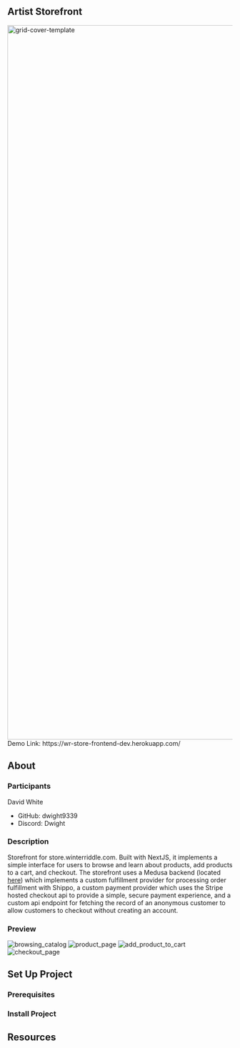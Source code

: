 ## Artist Storefront
<img width="1600" alt="grid-cover-template" src="https://user-images.githubusercontent.com/25517492/197372101-c2c1d9f1-b930-495e-a693-28f9bdbf0570.png">
Demo Link: https://wr-store-frontend-dev.herokuapp.com/

## About
### Participants
David White
- GitHub: dwight9339
- Discord: Dwight

### Description
Storefront for store.winterriddle.com. Built with NextJS, it implements a simple interface for users to browse and learn about products, add products to a cart, and checkout. The storefront uses a Medusa backend (located [here](https://github.com/dwight9339/wr-backend)) which implements a custom fulfillment provider for processing order fulfillment with Shippo, a custom payment provider which uses the Stripe hosted checkout api to provide a simple, secure payment experience, and a custom api endpoint for fetching the record of an anonymous customer to allow customers to checkout without creating an account.

### Preview
![browsing_catalog](https://user-images.githubusercontent.com/25517492/197373177-5cf63929-0c63-4992-a102-91d9d64ed240.gif)
![product_page](https://user-images.githubusercontent.com/25517492/197373189-51efdd11-1512-4256-8d79-4ae4fe6a0108.png)
![add_product_to_cart](https://user-images.githubusercontent.com/25517492/197373190-cd1d0c73-9262-4818-b789-089513aa9b89.gif)
![checkout_page](https://user-images.githubusercontent.com/25517492/197373195-d499d426-6601-45ff-b635-6ff3e4ee0820.png)

## Set Up Project
### Prerequisites

### Install Project

## Resources
